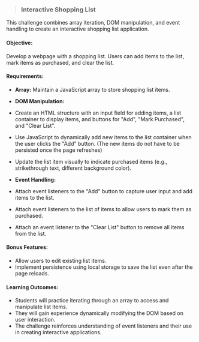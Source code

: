 > ### **Interactive Shopping List**

This challenge combines array iteration, DOM manipulation, and event handling to create an interactive shopping list application.

#### **Objective:**

Develop a webpage with a shopping list. Users can add items to the list, mark items as purchased, and clear the list.

#### **Requirements:**

-   **Array:** Maintain a JavaScript array to store shopping list items.
-   **DOM Manipulation:**

-   Create an HTML structure with an input field for adding items, a list container to display items, and buttons for "Add", "Mark Purchased", and "Clear List".
-   Use JavaScript to dynamically add new items to the list container when the user clicks the "Add" button. (The new items do not have to be persisted once the page refreshes)
-   Update the list item visually to indicate purchased items (e.g., strikethrough text, different background color).  
      
    

-   **Event Handling:**

-   Attach event listeners to the "Add" button to capture user input and add items to the list.
-   Attach event listeners to the list of items to allow users to mark them as purchased.
-   Attach an event listener to the "Clear List" button to remove all items from the list.

#### **Bonus Features:**

-   Allow users to edit existing list items.
-   Implement persistence using local storage to save the list even after the page reloads.

#### **Learning Outcomes:**

-   Students will practice iterating through an array to access and manipulate list items.
-   They will gain experience dynamically modifying the DOM based on user interaction.
-   The challenge reinforces understanding of event listeners and their use in creating interactive applications.


